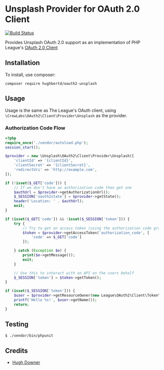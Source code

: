 # Unsplash Provider for OAuth 2.0 Client
[![Build Status](https://travis-ci.org/HughbertD/oauth2-unsplash.svg?branch=master)](https://travis-ci.org/HughbertD/oauth2-unsplash)

Provides Unsplash OAuth 2.0 support as an implementation of PHP League's [OAuth 2.0 Client](https://github.com/thephpleague/oauth2-client)

## Installation

To install, use composer:

```
composer require hughbertd/oauth2-unsplash
```

## Usage

Usage is the same as The League's OAuth client, using `\CrewLabs\OAuth2\Client\Provider\Unsplash` as the provider.

### Authorization Code Flow

```php
<?php
require_once('./vendor/autoload.php');
session_start();

$provider = new \Unsplash\OAuth2\Client\Provider\Unsplash([
    'clientId' => '{clientId}',
    'clientSecret' => '{clientSecret}',
    'redirectUri' => 'http://example.com',
]);

if (!isset($_GET['code'])) {
    // If we don't have an authorization code then get one
    $authUrl = $provider->getAuthorizationUrl();
    $_SESSION['oauth2state'] = $provider->getState();
    header('Location: ' . $authUrl);
    exit;
}

if (isset($_GET['code']) && !isset($_SESSION['token'])) {
    try {
        // Try to get an access token (using the authorization code grant)
        $token = $provider->getAccessToken('authorization_code', [
            'code' => $_GET['code']
        ]);

    } catch (Exception $e) {
        print($e->getMessage());
        exit;
    }

    // Use this to interact with an API on the users behalf
    $_SESSION['token'] = $token->getToken();
}

if (isset($_SESSION['token'])) {
    $user = $provider->getResourceOwner(new League\OAuth2\Client\Token\AccessToken(['access_token' => $_SESSION['token']]));
    printf('Hello %s!', $user->getName());
    return;
}
```

## Testing

``` bash
$ ./vendor/bin/phpunit
```

## Credits

- [Hugh Downer](https://github.com/hughbertd)
